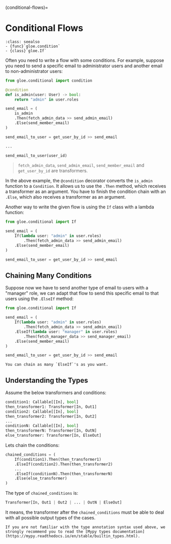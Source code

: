(conditional-flows)=
# Conditional Flows

```{admonition} API Reference
:class: seealso
- {func}`gloe.condition`
- {class}`gloe.If`
```

Often you need to write a flow with some conditions. For example, suppose you need to send a specific email to administrator users and another email to non-administrator users:

```python
from gloe.conditional import condition

@condition
def is_admin(user: User) -> bool:
    return "admin" in user.roles

send_email = (
    is_admin
    .Then(fetch_admin_data >> send_admin_email)
    .Else(send_member_email)
)

send_email_to_user = get_user_by_id >> send_email

...

send_email_to_user(user_id)
```
> `fetch_admin_data`, `send_admin_email`, `send_member_email` and `get_user_by_id` are transformers.

In the above example, the `@condition` decorator converts the `is_admin` function to a `Condition`. It allows us to use the `.Then` method, which receives a transformer as an argument. You have to finish the condition chain with an `.Else`, which also receives a transformer as an argument.

Another way to write the given flow is using the `If` class with a lambda function:

```python
from gloe.conditional import If

send_email = (
    If(lambda user: "admin" in user.roles)
        .Then(fetch_admin_data >> send_admin_email)
    .Else(send_member_email)
)

send_email_to_user = get_user_by_id >> send_email
```

## Chaining Many Conditions

Suppose now we have to send another type of email to users with a "manager" role, we can adapt that flow to send this specific email to that users using the `.ElseIf` method:

```python
from gloe.conditional import If

send_email = (
    If(lambda user: "admin" in user.roles)
        .Then(fetch_admin_data >> send_admin_email)
    .ElseIf(lambda user: "manager" in user.roles)
        .Then(fetch_manager_data >> send_manager_email)
    .Else(send_member_email)
)

send_email_to_user = get_user_by_id >> send_email
```
```{tip}
You can chain as many `ElseIf`'s as you want.
```

## Understanding the Types

Assume the below transformers and conditions:

```python
condition1: Callable[[In], bool]
then_transformer1: Transformer[In, Out1]
condition2: Callable[[In], bool]
then_transformer2: Transformer[In, Out2]
...
conditionN: Callable[[In], bool]
then_transformerN: Transformer[In, OutN]
else_transformer: Transformer[In, ElseOut]
```

Lets chain the conditions:
```python
chained_conditions = (
    If(condition1).Then(then_transformer1)
    .ElseIf(condition2).Then(then_transformer2)
    ...
    .ElseIf(conditionN).Then(then_transformerN)
    .Else(else_transformer)
)
```

The type of `chained_conditions` is:
```python
Transformer[In, Out1 | Out2 | ... | OutN | ElseOut]
```

It means, the transformer after the `chained_conditions` must be able to deal with all possible output types of the cases.

```{hint}
If you are not familiar with the type annotation syntax used above, we strongly recommend you to read the [Mypy types documentation](https://mypy.readthedocs.io/en/stable/builtin_types.html).
```